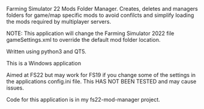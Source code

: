 Farming Simulator 22 Mods Folder Manager.
Creates, deletes and managers folders for game/map specific mods to avoid confilcts and simplify loading the mods required by multiplayer servers.

NOTE: This application will change the Farming Simulator 2022 file gameSettings.xml to override the default mod folder location.

Written using python3 and QT5.

This is a Windows application

Aimed at FS22 but may work for FS19 if you change some of the settings in the applications config.ini file.
This HAS NOT BEEN TESTED and may cause issues.

Code for this application is in my fs22-mod-manager project.
